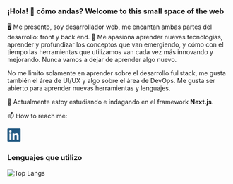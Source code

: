 ### ¡Hola! 👋 cómo andas? Welcome to this small space of the web

🖥️ Me presento, soy desarrollador web, me encantan ambas partes del desarrollo: front y back end. 📘 Me apasiona aprender nuevas tecnologías, aprender y profundizar los conceptos que van emergiendo, y cómo con el tiempo las herramientas que utilizamos van cada vez más innovando y mejorando. Nunca vamos a dejar de aprender algo nuevo. 

No me limito solamente en aprender sobre el desarrollo fullstack, me gusta también el área de UI/UX y algo sobre el área de DevOps. Me gusta ser abierto para aprender nuevas herramientas y lenguajes.

🌱 Actualmente estoy estudiando e indagando en el framework **Next.js**.

📫 How to reach me: 
<p>
  <a href="https://www.linkedin.com/in/elias-pereyra-gomez/"><img height="30" src="https://github.com/EliasPereyra/EliasPereyra/blob/main/linkedin-logo.png?raw=true" /></a>
</p>

### Lenguajes que utilizo 

![Top Langs](https://github-readme-stats.vercel.app/api/top-langs/?username=eliaspereyra&layout=compact&hide_border=true&bg_color=191E27)

<!--
**EliasPereyra/EliasPereyra** is a ✨ _special_ ✨ repository because its `README.md` (this file) appears on your GitHub profile.

Here are some ideas to get you started:

- 🔭 I’m currently working on ...
- 
- 👯 I’m looking to collaborate on ...
- 🤔 I’m looking for help with ...
- 💬 Ask me about ...

- 😄 Pronouns: ...
- ⚡ Fun fact: ...
-->
